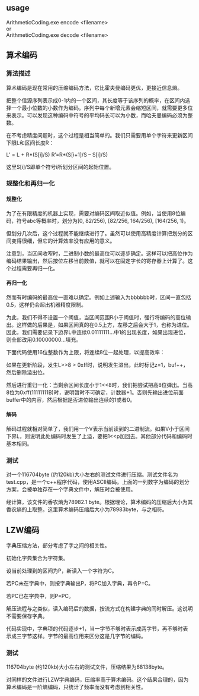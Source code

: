 ## usage  
ArithmeticCoding.exe encode \<filename\>  
or  
ArithmeticCoding.exe decode \<filename\>  



## 算术编码

### 算法描述

算术编码是现在常用的压缩编码方法，它比霍夫曼编码更优，更接近信息熵。

把整个信源序列表示成0-1内的一个区间，其长度等于该序列的概率，在区间内选择一个最小位数的小数作为编码。序列中每个新增元素会缩短区间，就需要更多位来表示。可以发现这种编码中符号的平均码长可以为小数，而哈夫曼编码必须为整数。

在不考虑精度问题时，这个过程是相当简单的。我们只需要用单个字符来更新区间下限L和区间长度R：

L’ = L + R*(S[i]/S) R’=R*(S[i+1]/S – S[i]/S)

这里S[i]/S即单个符号i所划分区间的起始位置。

### 规整化和再归一化

#### 规整化

为了在有限精度的机器上实现，需要对编码区间取近似值。例如，当使用8位编码，符号abc等概率时，划分为[0, 82/256), [82/256, 164/256), [164/256, 1)。

但划分几次后，这个过程就不能继续进行了。虽然可以使用高精度计算把划分的区间变得很细，但它的计算效率没有应用的意义。

注意到，当区间收窄时，二进制小数的最高位可以逐步确定。这样可以把高位作为编码结果输出，然后按位左移当前数值，就可以在固定字长的寄存器上计算了。这个过程需要再归一化。

#### 再归一化

然而有时编码的最高位一直难以确定。例如上述输入为bbbbbb时，区间一直包括0.5，这样仍会超出机器精度限制。

为此，我们不得不设置一个阈值，当区间范围R小于阈值时，强行将编码的高位输出。这样做的后果是，如果区间真的在0.5上方，左移之后会大于1，也称为进位。因此，我们需要记录下边界L中连续0.01111111…中1的出现长度，如果出现进位，则全部改用0.10000000…填充。

下面代码使用16位整数作为上限，将连续8位一起处理，以提高效率：

如果在更新阶段，发生L>>8 > 0xff时，说明发生溢出，此时标记z=1，buf++，然后删除溢出位。

然后进行重归一化：当剩余区间长度小于1<<8时，我们把尝试把高8位弹出。当高8位为0xff(11111111B)时，说明暂时不可确定，计数器+1。否则先输出进位前面buffer中的内容，然后根据是否进位输出连续的1或者0。

#### 解码

解码过程就相对简单了，我们用一个V表示当前读到的二进制流。如果V小于区间下界L，则说明此处编码时发生了上溢，要把1<<p加回去。其他部分代码和编码时基本相同。

### 测试

对一个116704byte (约120kb)大小左右的测试文件进行压缩。测试文件名为test.cpp，是一个c++程序代码，使用ASCII编码。上面的一列数字为编码的划分方案，会被单独存在一个字典文件中，解压时会被使用。

经计算，该文件的香农熵为78982.1 byte。根据理论，算术编码的压缩后大小为其香农熵的上取整。这里算术编码压缩后大小为78983byte，与之相符。



## LZW编码

字典压缩方法，部分考虑了字之间的相关性。

初始化字典集合为字符集。

设当前处理到的区间为P，新读入一个字符为C。

若PC未在字典中，则按字典输出P，将PC加入字典，再令P=C。

若PC已在字典中，则P=PC。

解压流程与之类似，读入编码后的数据，按流方式在构建字典的同时解压。这说明不需要保存字典。

代码实现中，字典项的代码逐步+1，当一字节不够时表示成两字节，再不够时表示成三字节这样。字节的最高位用来区分这是几字节的编码。

### 测试

116704byte (约120kb)大小左右的测试文件，压缩结果为68138byte。

对同样的文件进行LZW字典编码，压缩率高于算术编码。这个结果合理的，因为算术编码是一阶熵编码，只统计了频率而没有考虑到相关性。